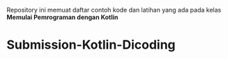 Repository ini memuat daftar contoh kode dan latihan yang ada pada kelas **Memulai Pemrograman dengan Kotlin**
# Submission-Kotlin-Dicoding
